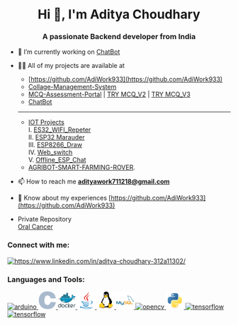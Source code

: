 <h1 align="center">Hi 👋, I'm Aditya Choudhary</h1>
<h3 align="center">A passionate Backend developer from India</h3>

- 🔭 I’m currently working on [ChatBot](https://github.com/AdiWork933/Ofline_ChatBot)

- 👨‍💻 All of my projects are available at
  - [https://github.com/AdiWork933](https://github.com/AdiWork933)
  - [Collage-Management-System](https://github.com/AdiWork933/Collage-Data-management)
  - [MCQ-Assessment-Portal](https://github.com/AdiWork933/MCQ-Assessment-Portal) | [TRY MCQ_V2](https://mcq-assessment-portal-by-aditya.onrender.com/login) | [TRY MCQ_V3](https://mcq-assessment-portal-v3-by-adi-kej9.onrender.com)
  - [ChatBot](https://github.com/AdiWork933/Ofline_ChatBot)</br>
  
  ---
  
  - [IOT Projects](https://github.com/AdiWork933/ITO_Projects)</br>
          I. [ES32_WIFI_Repeter](https://github.com/AdiWork933/ITO_Projects/tree/main/ES32_WIFI_Repeter)</br>
          II. [ESP32 Marauder](https://github.com/AdiWork933/ITO_Projects/tree/main/ESP32%20Marauder)</br>
          III. [ESP8266_Draw](https://github.com/AdiWork933/ITO_Projects/tree/main/ESP8266_Draw)</br>
          IV.  [Web_switch](https://github.com/AdiWork933/ITO_Projects/tree/main/Web_switch)</br>
          V. [Offline_ESP_Chat](https://github.com/AdiWork933/Offline_ESP_Chat)</br>
  - [AGRIBOT-SMART-FARMING-ROVER](https://github.com/AdiWork933/AGRIBOT-SMART-FARMING-ROVER).

- 📫 How to reach me **adityawork711218@gmail.com**

- 📄 Know about my experiences [https://github.com/AdiWork933](https://github.com/AdiWork933)
  
- Private Repository</br>
    [Oral Cancer](https://github.com/AdiWork933/Oral_Cancer)</br>
<h3 align="left">Connect with me:</h3>
<p align="left">
<a href="https://www.linkedin.com/in/aditya-choudhary-312a11302?utm_source=share&utm_campaign=share_via&utm_content=profile&utm_medium=android_app" target="blank"><img align="center" src="https://raw.githubusercontent.com/rahuldkjain/github-profile-readme-generator/master/src/images/icons/Social/linked-in-alt.svg" alt="https://www.linkedin.com/in/aditya-choudhary-312a11302/" height="30" width="40" /></a>
</p>

<h3 align="left">Languages and Tools:</h3>
<p align="left"> <a href="https://www.arduino.cc/" target="_blank" rel="noreferrer"> <img src="https://cdn.worldvectorlogo.com/logos/arduino-1.svg" alt="arduino" width="40" height="40"/> </a> <a href="https://www.cprogramming.com/" target="_blank" rel="noreferrer"> <img src="https://raw.githubusercontent.com/devicons/devicon/master/icons/c/c-original.svg" alt="c" width="40" height="40"/> </a> <a href="https://www.docker.com/" target="_blank" rel="noreferrer"> <img src="https://raw.githubusercontent.com/devicons/devicon/master/icons/docker/docker-original-wordmark.svg" alt="docker" width="40" height="40"/> </a> <a href="https://www.java.com" target="_blank" rel="noreferrer"> <img src="https://raw.githubusercontent.com/devicons/devicon/master/icons/java/java-original.svg" alt="java" width="40" height="40"/> </a> <a href="https://www.linux.org/" target="_blank" rel="noreferrer"> <img src="https://raw.githubusercontent.com/devicons/devicon/master/icons/linux/linux-original.svg" alt="linux" width="40" height="40"/> </a> <a href="https://www.mysql.com/" target="_blank" rel="noreferrer"> <img src="https://raw.githubusercontent.com/devicons/devicon/master/icons/mysql/mysql-original-wordmark.svg" alt="mysql" width="40" height="40"/> </a> <a href="https://opencv.org/" target="_blank" rel="noreferrer"> <img src="https://www.vectorlogo.zone/logos/opencv/opencv-icon.svg" alt="opencv" width="40" height="40"/> </a> <a href="https://www.python.org" target="_blank" rel="noreferrer"> <img src="https://raw.githubusercontent.com/devicons/devicon/master/icons/python/python-original.svg" alt="python" width="40" height="40"/> 
</a> 
  <a href="https://www.tensorflow.org" target="_blank" rel="noreferrer"> <img src="https://www.vectorlogo.zone/logos/tensorflow/tensorflow-icon.svg" alt="tensorflow" width="40" height="40"/> 
</a> 
</a> 
  <a href="https://openapi.com/blog/postman-what-it-is-and-how-it-works" target="_blank" rel="noreferrer"> <img src="https://github.com/user-attachments/assets/c5a1cce1-920c-4de7-86af-46d54753ecc9" alt="tensorflow" width="100" height="67"/> 
</a> 
</p>
